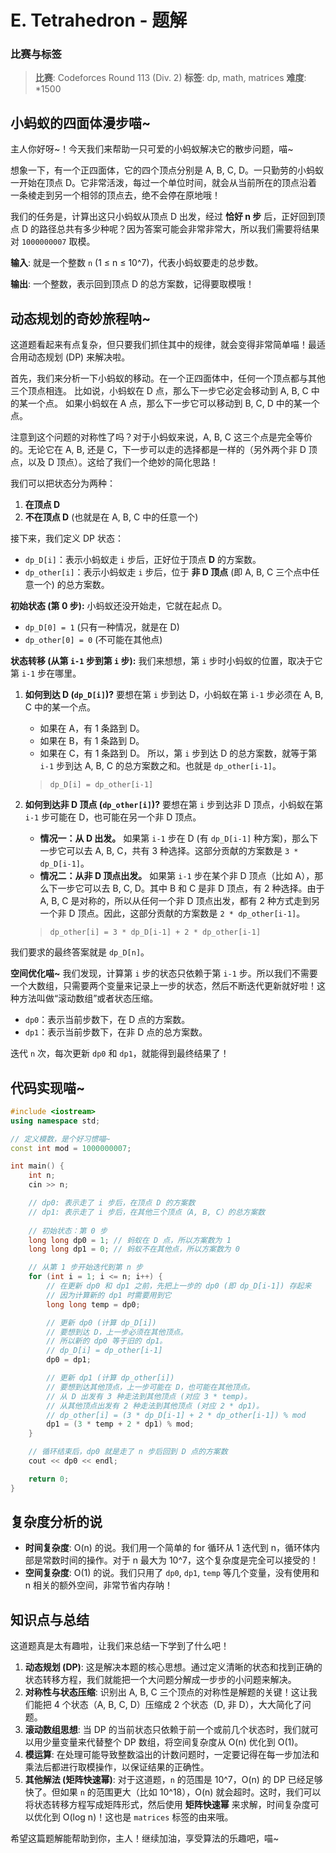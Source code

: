 # E. Tetrahedron - 题解

### 比赛与标签
> **比赛**: Codeforces Round 113 (Div. 2)
> **标签**: dp, math, matrices
> **难度**: *1500

## 小蚂蚁的四面体漫步喵~
主人你好呀~！今天我们来帮助一只可爱的小蚂蚁解决它的散步问题，喵~

想象一下，有一个正四面体，它的四个顶点分别是 A, B, C, D。一只勤劳的小蚂蚁一开始在顶点 D。它非常活泼，每过一个单位时间，就会从当前所在的顶点沿着一条棱走到另一个相邻的顶点去，绝不会停在原地哦！

我们的任务是，计算出这只小蚂蚁从顶点 D 出发，经过 **恰好 n 步** 后，正好回到顶点 D 的路径总共有多少种呢？因为答案可能会非常非常大，所以我们需要将结果对 `1000000007` 取模。

**输入**:
就是一个整数 `n` (1 ≤ n ≤ 10^7)，代表小蚂蚁要走的总步数。

**输出**:
一个整数，表示回到顶点 D 的总方案数，记得要取模哦！

## 动态规划的奇妙旅程呐~
这道题看起来有点复杂，但只要我们抓住其中的规律，就会变得非常简单喵！最适合用动态规划 (DP) 来解决啦。

首先，我们来分析一下小蚂蚁的移动。在一个正四面体中，任何一个顶点都与其他三个顶点相连。
比如说，小蚂蚁在 D 点，那么下一步它必定会移动到 A, B, C 中的某一个点。
如果小蚂蚁在 A 点，那么下一步它可以移动到 B, C, D 中的某一个点。

注意到这个问题的对称性了吗？对于小蚂蚁来说，A, B, C 这三个点是完全等价的。无论它在 A, B, 还是 C，下一步可以走的选择都是一样的（另外两个非 D 顶点，以及 D 顶点）。这给了我们一个绝妙的简化思路！

我们可以把状态分为两种：
1.  **在顶点 D**
2.  **不在顶点 D** (也就是在 A, B, C 中的任意一个)

接下来，我们定义 DP 状态：
- `dp_D[i]`：表示小蚂蚁走 `i` 步后，正好位于顶点 **D** 的方案数。
- `dp_other[i]`：表示小蚂蚁走 `i` 步后，位于 **非 D 顶点** (即 A, B, C 三个点中任意一个) 的总方案数。

**初始状态 (第 0 步):**
小蚂蚁还没开始走，它就在起点 D。
- `dp_D[0] = 1` (只有一种情况，就是在 D)
- `dp_other[0] = 0` (不可能在其他点)

**状态转移 (从第 `i-1` 步到第 `i` 步):**
我们来想想，第 `i` 步时小蚂蚁的位置，取决于它第 `i-1` 步在哪里。

1.  **如何到达 D (`dp_D[i]`)?**
    要想在第 `i` 步到达 D，小蚂蚁在第 `i-1` 步必须在 A, B, C 中的某一个点。
    - 如果在 A，有 1 条路到 D。
    - 如果在 B，有 1 条路到 D。
    - 如果在 C，有 1 条路到 D。
    所以，第 `i` 步到达 D 的总方案数，就等于第 `i-1` 步到达 A, B, C 的总方案数之和。也就是 `dp_other[i-1]`。
    > `dp_D[i] = dp_other[i-1]`

2.  **如何到达非 D 顶点 (`dp_other[i]`)?**
    要想在第 `i` 步到达非 D 顶点，小蚂蚁在第 `i-1` 步可能在 D，也可能在另一个非 D 顶点。
    - **情况一：从 D 出发。** 如果第 `i-1` 步在 D (有 `dp_D[i-1]` 种方案)，那么下一步它可以去 A, B, C，共有 3 种选择。这部分贡献的方案数是 `3 * dp_D[i-1]`。
    - **情况二：从非 D 顶点出发。** 如果第 `i-1` 步在某个非 D 顶点（比如 A），那么下一步它可以去 B, C, D。其中 B 和 C 是非 D 顶点，有 2 种选择。由于 A, B, C 是对称的，所以从任何一个非 D 顶点出发，都有 2 种方式走到另一个非 D 顶点。因此，这部分贡献的方案数是 `2 * dp_other[i-1]`。
    > `dp_other[i] = 3 * dp_D[i-1] + 2 * dp_other[i-1]`

我们要求的最终答案就是 `dp_D[n]`。

**空间优化喵~**
我们发现，计算第 `i` 步的状态只依赖于第 `i-1` 步。所以我们不需要一个大数组，只需要两个变量来记录上一步的状态，然后不断迭代更新就好啦！这种方法叫做“滚动数组”或者状态压缩。

- `dp0`：表示当前步数下，在 D 点的方案数。
- `dp1`：表示当前步数下，在非 D 点的总方案数。

迭代 `n` 次，每次更新 `dp0` 和 `dp1`，就能得到最终结果了！

## 代码实现喵~
```cpp
#include <iostream>
using namespace std;

// 定义模数，是个好习惯喵~
const int mod = 1000000007;

int main() {
    int n;
    cin >> n;

    // dp0: 表示走了 i 步后，在顶点 D 的方案数
    // dp1: 表示走了 i 步后，在其他三个顶点（A, B, C）的总方案数
    
    // 初始状态：第 0 步
    long long dp0 = 1; // 蚂蚁在 D 点，所以方案数为 1
    long long dp1 = 0; // 蚂蚁不在其他点，所以方案数为 0

    // 从第 1 步开始迭代到第 n 步
    for (int i = 1; i <= n; i++) {
        // 在更新 dp0 和 dp1 之前，先把上一步的 dp0 (即 dp_D[i-1]) 存起来
        // 因为计算新的 dp1 时需要用到它
        long long temp = dp0;

        // 更新 dp0 (计算 dp_D[i])
        // 要想到达 D，上一步必须在其他顶点。
        // 所以新的 dp0 等于旧的 dp1。
        // dp_D[i] = dp_other[i-1]
        dp0 = dp1;

        // 更新 dp1 (计算 dp_other[i])
        // 要想到达其他顶点，上一步可能在 D，也可能在其他顶点。
        // 从 D 出发有 3 种走法到其他顶点 (对应 3 * temp)。
        // 从其他顶点出发有 2 种走法到其他顶点 (对应 2 * dp1)。
        // dp_other[i] = (3 * dp_D[i-1] + 2 * dp_other[i-1]) % mod
        dp1 = (3 * temp + 2 * dp1) % mod;
    }

    // 循环结束后，dp0 就是走了 n 步后回到 D 点的方案数
    cout << dp0 << endl;

    return 0;
}
```

## 复杂度分析的说
- **时间复杂度**: O(n) 的说。我们用一个简单的 for 循环从 1 迭代到 n，循环体内部是常数时间的操作。对于 n 最大为 10^7，这个复杂度是完全可以接受的！
- **空间复杂度**: O(1) 的说。我们只用了 `dp0`, `dp1`, `temp` 等几个变量，没有使用和 n 相关的额外空间，非常节省内存呐！

## 知识点与总结
这道题真是太有趣啦，让我们来总结一下学到了什么吧！

1.  **动态规划 (DP)**: 这是解决本题的核心思想。通过定义清晰的状态和找到正确的状态转移方程，我们就能把一个大问题分解成一步步的小问题来解决。
2.  **对称性与状态压缩**: 识别出 A, B, C 三个顶点的对称性是解题的关键！这让我们能把 4 个状态（A, B, C, D）压缩成 2 个状态（D, 非 D），大大简化了问题。
3.  **滚动数组思想**: 当 DP 的当前状态只依赖于前一个或前几个状态时，我们就可以用少量变量来代替整个 DP 数组，将空间复杂度从 O(n) 优化到 O(1)。
4.  **模运算**: 在处理可能导致整数溢出的计数问题时，一定要记得在每一步加法和乘法后都进行取模操作，以保证结果的正确性。
5.  **其他解法 (矩阵快速幂)**: 对于这道题，`n` 的范围是 10^7，O(n) 的 DP 已经足够快了。但如果 `n` 的范围更大（比如 10^18），O(n) 就会超时。这时，我们可以将状态转移方程写成矩阵形式，然后使用 **矩阵快速幂** 来求解，时间复杂度可以优化到 O(log n)！这也是 `matrices` 标签的由来哦。

希望这篇题解能帮助到你，主人！继续加油，享受算法的乐趣吧，喵~
